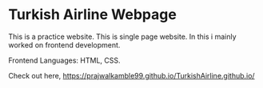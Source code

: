 # Turkish Airline Webpage

This is a practice website.
This is single page website.
In this i mainly worked on frontend development.

Frontend Languages: HTML, CSS.

Check out here,
https://prajwalkamble99.github.io/TurkishAirline.github.io/
